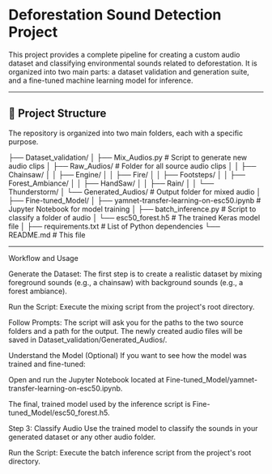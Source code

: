 # Deforestation Sound Detection Project

This project provides a complete pipeline for creating a custom audio dataset and classifying environmental sounds related to deforestation. It is organized into two main parts: a dataset validation and generation suite, and a fine-tuned machine learning model for inference.

---

## 📂 Project Structure

The repository is organized into two main folders, each with a specific purpose.

├── Dataset_validation/
│   ├── Mix_Audios.py               # Script to generate new audio clips
│   ├── Raw_Audios/                 # Folder for all source audio clips
│   │   ├── Chainsaw/
│   │   ├── Engine/
│   │   ├── Fire/
│   │   ├── Footsteps/
│   │   ├── Forest_Ambiance/
│   │   ├── HandSaw/
│   │   ├── Rain/
│   │   └── Thunderstorm/
│   └── Generated_Audios/           # Output folder for mixed audio
│
├── Fine-tuned_Model/
│   ├── yamnet-transfer-learning-on-esc50.ipynb    # Jupyter Notebook for model training
│   ├── batch_inference.py          # Script to classify a folder of audio
│   └── esc50_forest.h5             # The trained Keras model file
│
├── requirements.txt                # List of Python dependencies
└── README.md                       # This file


---
Workflow and Usage

Generate the Dataset:
The first step is to create a realistic dataset by mixing foreground sounds (e.g., a chainsaw) with background sounds (e.g., a forest ambiance).

Run the Script: Execute the mixing script from the project's root directory.

Follow Prompts: The script will ask you for the paths to the two source folders and a path for the output. The newly created audio files will be saved in Dataset_validation/Generated_Audios/.

Understand the Model (Optional)
If you want to see how the model was trained and fine-tuned:

Open and run the Jupyter Notebook located at Fine-tuned_Model/yamnet-transfer-learning-on-esc50.ipynb.

The final, trained model used by the inference script is Fine-tuned_Model/esc50_forest.h5.

Step 3: Classify Audio
Use the trained model to classify the sounds in your generated dataset or any other audio folder.

Run the Script: Execute the batch inference script from the project's root directory.

